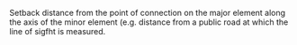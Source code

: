 Setback distance from the point of connection on the major element along the axis of the minor element (e.g. distance from a public road at which the line of sigfht is measured.